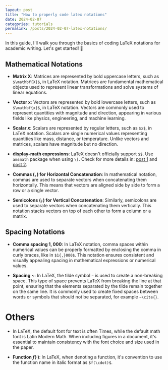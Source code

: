 ```yaml
---
layout: post
title: "How to properly code latex notations"
date: 2024-02-07
categories: tutorials
permalink: /posts/2024-02-07-latex-notations/
---
```


In this guide, I'll walk you through the basics of coding LaTeX notations for academic writing. Let's get started! 🎉

<!-- # Proper latex notations -->
 <!-- -- continuous updating -->

## Mathematical Notations

- **Matrix $\mathbf{X}$**: Matrices are represented by bold uppercase letters, such as `$\mathbf{X}$`, in LaTeX notation. Matrices are fundamental mathematical objects used to represent linear transformations and solve systems of linear equations.

- **Vector $\mathbf{x}$**: Vectors are represented by bold lowercase letters, such as `$\mathbf{x}$`, in LaTeX notation. Vectors are commonly used to represent quantities with magnitude and direction, appearing in various fields like physics, engineering, and machine learning.

- **Scalar $x$**: Scalars are represented by regular letters, such as `$x$`, in LaTeX notation. Scalars are single numerical values representing quantities like mass, distance, or temperature. Unlike vectors and matrices, scalars have magnitude but no direction.

- **display-math expressions**: LaTeX doesn't officially support `$$`. Use `amsmath` package when using `\[`. Check for more details in: [post 1](https://tex.stackexchange.com/questions/503/why-is-preferable-to) and [post 2](https://tex.stackexchange.com/questions/40492/what-are-the-differences-between-align-equation-and-displaymath).

- **Commas (`,`) for Horizontal Concatenation**: In mathematical notation, commas are used to separate vectors when concatenating them horizontally. This means that vectors are aligned side by side to form a row or a single vector. 

<!-- - - In latex: ```$\mathbf{X}=\left[\mathbf{x}_{t-L}, \mathbf{x}_{t-L+1}, \dots, \mathbf{x}_t \mid \mathbf{x}_i\!\in\! \mathbb{R}^{m \times 1} \right]$```  -->

- **Semicolons (`;`) for Vertical Concatenation**: Similarly, semicolons are used to separate vectors when concatenating them vertically. This notation stacks vectors on top of each other to form a column or a matrix.

<!-- - - In latex: ```$\mathbf{X}=\left[\mathbf{x}_{t-L}; \mathbf{x}_{t-L+1}; \dots; \mathbf{x}_t \mid \mathbf{x}_i\!\in\! \mathbb{R}^{1 \times m} \right]$```  -->

## Spacing Notations

- **Comma spacing $1{,}000$**: In LaTeX notation, comma spaces within numerical values can be properly formatted by enclosing the comma in curly braces, like in `$1{,}000$`. This notation ensures consistent and visually appealing spacing in mathematical expressions or numerical values.

- **Spacing \~**: In LaTeX, the tilde symbol `~` is used to create a non-breaking space. This type of space prevents LaTeX from breaking the line at that point, ensuring that the elements separated by the tilde remain together on the same line. It is commonly used to create fixed spaces between words or symbols that should not be separated, for example `~\cite{}`.

# Others

- In LaTeX, the default font for text is often Times, while the default math font is Latin Modern Math. When including figures in a document, it's essential to maintain consistency with the font choice and size used in the paper.

- **Function $f(\cdot)$**: In LaTeX, when denoting a function, it's convention to use the function name in italic format as `$f(\cdot)$`.